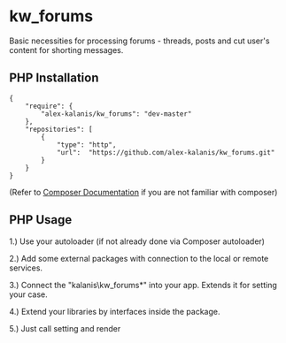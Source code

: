 # kw_forums

Basic necessities for processing forums - threads, posts and cut user's content
for shorting messages.

## PHP Installation

```
{
    "require": {
        "alex-kalanis/kw_forums": "dev-master"
    },
    "repositories": [
        {
            "type": "http",
            "url":  "https://github.com/alex-kalanis/kw_forums.git"
        }
    }
}
```

(Refer to [Composer Documentation](https://github.com/composer/composer/blob/master/doc/00-intro.md#introduction) if you are not
familiar with composer)


## PHP Usage

1.) Use your autoloader (if not already done via Composer autoloader)

2.) Add some external packages with connection to the local or remote services.

3.) Connect the "kalanis\kw_forums\*" into your app. Extends it for setting your case.

4.) Extend your libraries by interfaces inside the package.

5.) Just call setting and render
